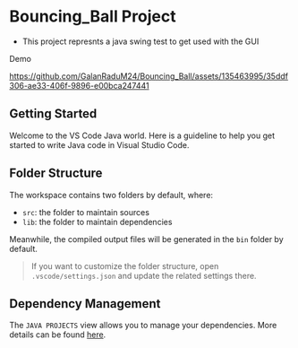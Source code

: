 # Bouncing_Ball Project
- This project represnts a java swing test to get used with the GUI

Demo

https://github.com/GalanRaduM24/Bouncing_Ball/assets/135463995/35ddf306-ae33-406f-9896-e00bca247441


## Getting Started

Welcome to the VS Code Java world. Here is a guideline to help you get started to write Java code in Visual Studio Code.

## Folder Structure

The workspace contains two folders by default, where:

- `src`: the folder to maintain sources
- `lib`: the folder to maintain dependencies

Meanwhile, the compiled output files will be generated in the `bin` folder by default.

> If you want to customize the folder structure, open `.vscode/settings.json` and update the related settings there.

## Dependency Management

The `JAVA PROJECTS` view allows you to manage your dependencies. More details can be found [here](https://github.com/microsoft/vscode-java-dependency#manage-dependencies).
